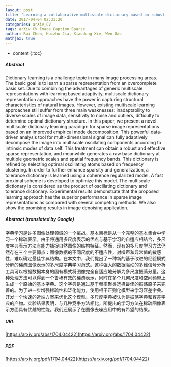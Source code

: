 ```yaml
---
layout: post
title: "Learning a collaborative multiscale dictionary based on robust empirical mode decomposition"
date: 2017-04-04 02:31:20
categories: arXiv_CV
tags: arXiv_CV Image_Caption Sparse
author: Rui Chen, Huizhu Jia, Xiaodong Xie, Wen Gao
mathjax: true
---
```


* content
{:toc}

##### Abstract
Dictionary learning is a challenge topic in many image processing areas. The basic goal is to learn a sparse representation from an overcomplete basis set. Due to combining the advantages of generic multiscale representations with learning based adaptivity, multiscale dictionary representation approaches have the power in capturing structural characteristics of natural images. However, existing multiscale learning approaches still suffer from three main weaknesses: inadaptability to diverse scales of image data, sensitivity to noise and outliers, difficulty to determine optimal dictionary structure. In this paper, we present a novel multiscale dictionary learning paradigm for sparse image representations based on an improved empirical mode decomposition. This powerful data-driven analysis tool for multi-dimensional signal can fully adaptively decompose the image into multiscale oscillating components according to intrinsic modes of data self. This treatment can obtain a robust and effective sparse representation, and meanwhile generates a raw base dictionary at multiple geometric scales and spatial frequency bands. This dictionary is refined by selecting optimal oscillating atoms based on frequency clustering. In order to further enhance sparsity and generalization, a tolerance dictionary is learned using a coherence regularized model. A fast proximal scheme is developed to optimize this model. The multiscale dictionary is considered as the product of oscillating dictionary and tolerance dictionary. Experimental results demonstrate that the proposed learning approach has the superior performance in sparse image representations as compared with several competing methods. We also show the promising results in image denoising application.

##### Abstract (translated by Google)
字典学习是许多图像处理领域的一个挑战。基本目标是从一个完整的基本集合中学习一个稀疏表示。由于将通用多尺度表示的优点与基于学习的自适应相结合，多尺度字典表示方法有能力捕捉自然图像的结构特征。然而，现有的多尺度学习方法仍然存在三个主要弱点：图像数据的不同尺度的不适应性，对噪声和异常值的敏感性，难以确定最佳字典结构。在本文中，我们提出了一种新的基于改进的经验模式分解的稀疏图像表示的多尺度字典学习范式。这种强大的数据驱动的多维信号分析工具可以根据数据本身的固有模式将图像完全自适应地分解为多尺度振荡分量。这种处理方法可以得到一个鲁棒有效的稀疏表示，同时在多个几何尺度和空间频带上生成一个原始的基本字典。这个字典是通过基于频率聚类选择最佳的振荡原子来完善的。为了进一步增强稀疏性和泛化能力，使用相干正则化模型来学习容差字典。开发一个快速的近端方案来优化这个模型。多尺度字典被认为是振荡字典和容差字典的产物。实验结果表明，与几种竞争方法相比，所提出的学习方法在稀疏图像表示方面具有优越的性能。我们还展示了在图像去噪应用中的有希望的结果。

##### URL
[https://arxiv.org/abs/1704.04422](https://arxiv.org/abs/1704.04422)

##### PDF
[https://arxiv.org/pdf/1704.04422](https://arxiv.org/pdf/1704.04422)

